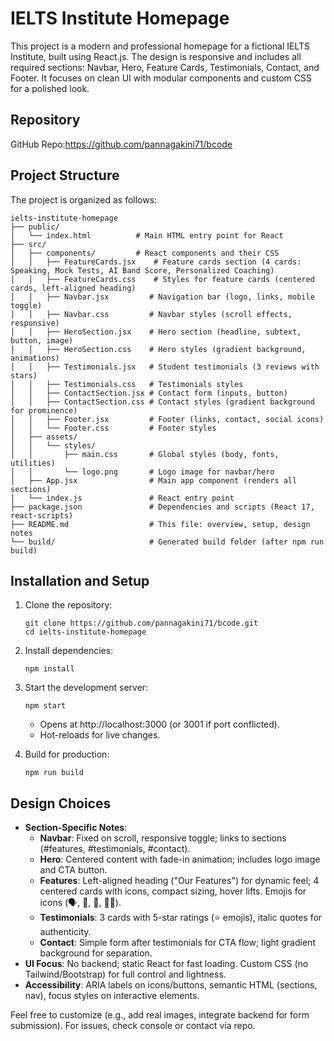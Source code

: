 # IELTS Institute Homepage

This project is a modern and professional homepage for a fictional IELTS Institute, built using React.js. The design is responsive and includes all required sections: Navbar, Hero, Feature Cards, Testimonials, Contact, and Footer. It focuses on clean UI with modular components and custom CSS for a polished look.

## Repository

GitHub Repo:https://github.com/pannagakini71/bcode

## Project Structure

The project is organized as follows:

```
ielts-institute-homepage
├── public/
│   └── index.html          # Main HTML entry point for React
├── src/
│   ├── components/         # React components and their CSS
│   │   ├── FeatureCards.jsx    # Feature cards section (4 cards: Speaking, Mock Tests, AI Band Score, Personalized Coaching)
│   │   ├── FeatureCards.css    # Styles for feature cards (centered cards, left-aligned heading)
│   │   ├── Navbar.jsx         # Navigation bar (logo, links, mobile toggle)
│   │   ├── Navbar.css         # Navbar styles (scroll effects, responsive)
│   │   ├── HeroSection.jsx    # Hero section (headline, subtext, button, image)
│   │   ├── HeroSection.css    # Hero styles (gradient background, animations)
│   │   ├── Testimonials.jsx   # Student testimonials (3 reviews with stars)
│   │   ├── Testimonials.css   # Testimonials styles
│   │   ├── ContactSection.jsx # Contact form (inputs, button)
│   │   ├── ContactSection.css # Contact styles (gradient background for prominence)
│   │   ├── Footer.jsx         # Footer (links, contact, social icons)
│   │   └── Footer.css         # Footer styles
│   ├── assets/
│   │   └── styles/
│   │       ├── main.css       # Global styles (body, fonts, utilities)
│   │       └── logo.png       # Logo image for navbar/hero
│   ├── App.jsx                # Main app component (renders all sections)
│   └── index.js               # React entry point
├── package.json               # Dependencies and scripts (React 17, react-scripts)
├── README.md                  # This file: overview, setup, design notes
└── build/                     # Generated build folder (after npm run build)
```

## Installation and Setup

1. Clone the repository:
   ```
   git clone https://github.com/pannagakini71/bcode.git
   cd ielts-institute-homepage
   ```

2. Install dependencies:
   ```
   npm install
   ```

3. Start the development server:
   ```
   npm start
   ```
   - Opens at http://localhost:3000 (or 3001 if port conflicted).
   - Hot-reloads for live changes.

4. Build for production:
   ```
   npm run build
   ```
   

## Design Choices

- **Section-Specific Notes**:
  - **Navbar**: Fixed on scroll, responsive toggle; links to sections (#features, #testimonials, #contact).
  - **Hero**: Centered content with fade-in animation; includes logo image and CTA button.
  - **Features**: Left-aligned heading ("Our Features") for dynamic feel; 4 centered cards with icons, compact sizing, hover lifts. Emojis for icons (🗣️, 📝, 🤖, 👩‍🏫).
  - **Testimonials**: 3 cards with 5-star ratings (⭐ emojis), italic quotes for authenticity.
  - **Contact**: Simple form after testimonials for CTA flow; light gradient background for separation.
- **UI Focus**: No backend; static React for fast loading. Custom CSS (no Tailwind/Bootstrap) for full control and lightness.
- **Accessibility**: ARIA labels on icons/buttons, semantic HTML (sections, nav), focus styles on interactive elements.

Feel free to customize (e.g., add real images, integrate backend for form submission). For issues, check console or contact via repo.
